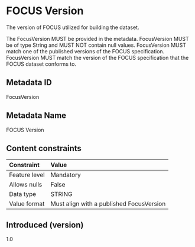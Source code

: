 # FOCUS Version

The version of FOCUS utilized for building the dataset.

The FocusVersion MUST be provided in the metadata. FocusVersion MUST be of type String and MUST NOT contain null values. FocusVersion MUST match one of the published versions of the FOCUS specification. FocusVersion MUST match the version of the FOCUS specification that the FOCUS dataset conforms to.

## Metadata ID

FocusVersion

## Metadata Name

FOCUS Version

## Content constraints

| Constraint    | Value                                    |
|:--------------|:-----------------------------------------|
| Feature level | Mandatory                                |
| Allows nulls  | False                                    |
| Data type     | STRING                                   |
| Value format  | Must align with a published FocusVersion |

## Introduced (version)

1.0

